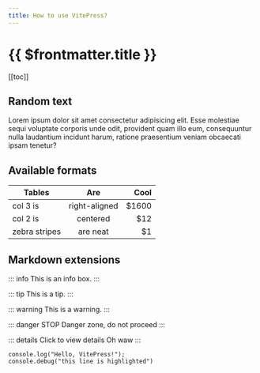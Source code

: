 ```yaml
---
title: How to use VitePress?
---
```


# {{ $frontmatter.title }}

[[toc]]

## Random text

Lorem ipsum dolor sit amet consectetur adipisicing elit. Esse molestiae sequi voluptate corporis unde odit, provident quam illo eum, consequuntur nulla laudantium incidunt harum, ratione praesentium veniam obcaecati ipsam tenetur?

## Available formats

| Tables        |      Are      |  Cool |
| ------------- | :-----------: | ----: |
| col 3 is      | right-aligned | $1600 |
| col 2 is      |   centered    |   $12 |
| zebra stripes |   are neat    |    $1 |

## Markdown extensions

::: info
This is an info box.
:::

::: tip
This is a tip.
:::

::: warning
This is a warning.
:::

::: danger STOP
Danger zone, do not proceed
:::

::: details Click to view details
Oh waw
:::

```js{2}
console.log("Hello, VitePress!");
console.debug("this line is highlighted")
```
